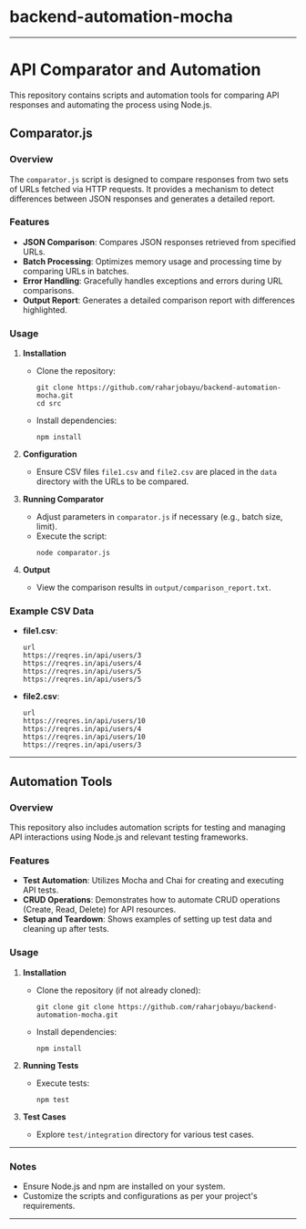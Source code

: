 # backend-automation-mocha
---
# API Comparator and Automation
This repository contains scripts and automation tools for comparing API responses and automating the process using Node.js.

## Comparator.js

### Overview

The `comparator.js` script is designed to compare responses from two sets of URLs fetched via HTTP requests. It provides a mechanism to detect differences between JSON responses and generates a detailed report.

### Features

- **JSON Comparison**: Compares JSON responses retrieved from specified URLs.
- **Batch Processing**: Optimizes memory usage and processing time by comparing URLs in batches.
- **Error Handling**: Gracefully handles exceptions and errors during URL comparisons.
- **Output Report**: Generates a detailed comparison report with differences highlighted.

### Usage

1. **Installation**
   - Clone the repository:
     ```
     git clone https://github.com/raharjobayu/backend-automation-mocha.git
     cd src
     ```

   - Install dependencies:
     ```
     npm install
     ```

2. **Configuration**

   - Ensure CSV files `file1.csv` and `file2.csv` are placed in the `data` directory with the URLs to be compared.

3. **Running Comparator**

   - Adjust parameters in `comparator.js` if necessary (e.g., batch size, limit).
   - Execute the script:
     ```
     node comparator.js
     ```

4. **Output**

   - View the comparison results in `output/comparison_report.txt`.

### Example CSV Data

- **file1.csv**:
  ```
  url
  https://reqres.in/api/users/3
  https://reqres.in/api/users/4
  https://reqres.in/api/users/5
  https://reqres.in/api/users/5
  ```

- **file2.csv**:
  ```
  url
  https://reqres.in/api/users/10
  https://reqres.in/api/users/4
  https://reqres.in/api/users/10
  https://reqres.in/api/users/3
  ```

---

## Automation Tools

### Overview

This repository also includes automation scripts for testing and managing API interactions using Node.js and relevant testing frameworks.

### Features

- **Test Automation**: Utilizes Mocha and Chai for creating and executing API tests.
- **CRUD Operations**: Demonstrates how to automate CRUD operations (Create, Read, Delete) for API resources.
- **Setup and Teardown**: Shows examples of setting up test data and cleaning up after tests.

### Usage

1. **Installation**

   - Clone the repository (if not already cloned):
     ```
     git clone git clone https://github.com/raharjobayu/backend-automation-mocha.git
     ```

   - Install dependencies:
     ```
     npm install
     ```

2. **Running Tests**

   - Execute tests:
     ```
     npm test
     ```

3. **Test Cases**

   - Explore `test/integration` directory for various test cases.

---
### Notes

- Ensure Node.js and npm are installed on your system.
- Customize the scripts and configurations as per your project's requirements.

---
